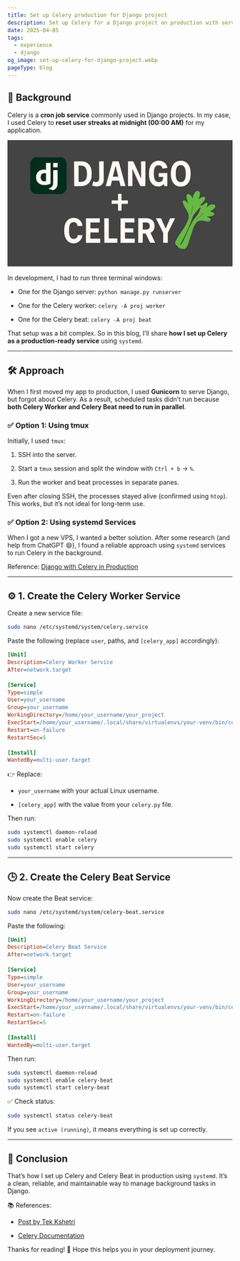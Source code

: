 ```yaml
---
title: Set up Celery production for Django project
description: Set up Celery for a Django project on production with services to serve for the crob job
date: 2025-04-05
tags:
  - experience
  - django
og_image: set-up-celery-for-django-project.webp
pageType: blog
---
```

## 🚀 Background

Celery is a **cron job service** commonly used in Django projects. In my case, I used Celery to **reset user streaks at midnight (00:00 AM)** for my application.

![Set up the Celery for django project](set-up-celery-for-django-project.webp)

In development, I had to run three terminal windows:

- One for the Django server: `python manage.py runserver`
    
- One for the Celery worker: `celery -A proj worker`
    
- One for the Celery beat: `celery -A proj beat`
    

That setup was a bit complex. So in this blog, I’ll share **how I set up Celery as a production-ready service** using `systemd`.

---

## 🛠️ Approach

When I first moved my app to production, I used **Gunicorn** to serve Django, but forgot about Celery. As a result, scheduled tasks didn’t run because **both Celery Worker and Celery Beat need to run in parallel**.

### ✅ Option 1: Using tmux

Initially, I used `tmux`:

1. SSH into the server.
    
2. Start a `tmux` session and split the window with `Ctrl + b` → `%`.
    
3. Run the worker and beat processes in separate panes.
    

Even after closing SSH, the processes stayed alive (confirmed using `htop`). This works, but it’s not ideal for long-term use.

### ✅ Option 2: Using systemd Services

When I got a new VPS, I wanted a better solution. After some research (and help from ChatGPT 😄), I found a reliable approach using `systemd` services to run Celery in the background.

Reference: [Django with Celery in Production](https://dev.to/iamtekson/django-with-celery-in-production-cb5)

---

## ⚙️ 1. Create the Celery Worker Service

Create a new service file:

```bash
sudo nano /etc/systemd/system/celery.service
```

Paste the following (replace `user`, paths, and `[celery_app]` accordingly):

```ini
[Unit]
Description=Celery Worker Service
After=network.target

[Service]
Type=simple
User=your_username
Group=your_username
WorkingDirectory=/home/your_username/your_project
ExecStart=/home/your_username/.local/share/virtualenvs/your-venv/bin/celery -A [celery_app] worker --loglevel=INFO
Restart=on-failure
RestartSec=5

[Install]
WantedBy=multi-user.target
```

👉 Replace:

- `your_username` with your actual Linux username.
    
- `[celery_app]` with the value from your `celery.py` file.
    

Then run:

```bash
sudo systemctl daemon-reload
sudo systemctl enable celery
sudo systemctl start celery
```

---

## 🕒 2. Create the Celery Beat Service

Now create the Beat service:

```bash
sudo nano /etc/systemd/system/celery-beat.service
```

Paste the following:

```ini
[Unit]
Description=Celery Beat Service
After=network.target

[Service]
Type=simple
User=your_username
Group=your_username
WorkingDirectory=/home/your_username/your_project
ExecStart=/home/your_username/.local/share/virtualenvs/your-venv/bin/celery -A [celery_app] beat --loglevel=INFO
Restart=on-failure
RestartSec=5

[Install]
WantedBy=multi-user.target
```

Then run:

```bash
sudo systemctl daemon-reload
sudo systemctl enable celery-beat
sudo systemctl start celery-beat
```

✅ Check status:

```bash
sudo systemctl status celery-beat
```

If you see `active (running)`, it means everything is set up correctly.

---

## 🧾 Conclusion

That’s how I set up Celery and Celery Beat in production using `systemd`. It’s a clean, reliable, and maintainable way to manage background tasks in Django.

📚 References:

- [Post by Tek Kshetri](https://dev.to/iamtekson/django-with-celery-in-production-cb5)
    
- [Celery Documentation](https://docs.celeryq.dev/en/stable/getting-started/introduction.html)
    

Thanks for reading! 🙏 Hope this helps you in your deployment journey.